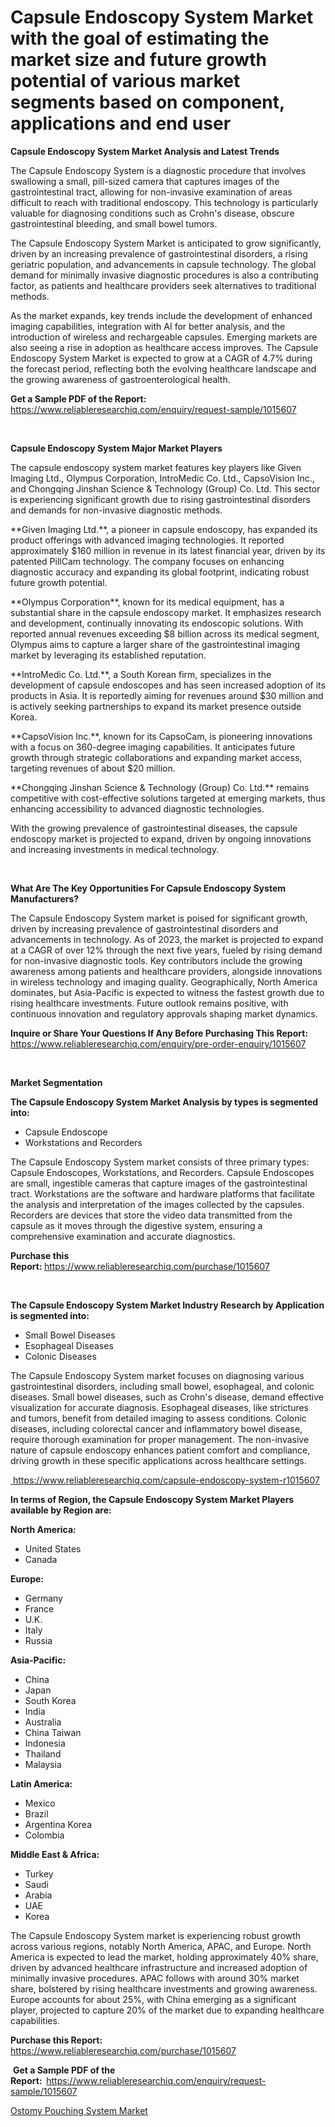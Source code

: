 <p><h1>Capsule Endoscopy System Market with the goal of estimating the market size and future growth potential of various market segments based on component, applications and end user</h1></p><p><strong>Capsule Endoscopy System Market Analysis and Latest Trends</strong></p>
<p><p>The Capsule Endoscopy System is a diagnostic procedure that involves swallowing a small, pill-sized camera that captures images of the gastrointestinal tract, allowing for non-invasive examination of areas difficult to reach with traditional endoscopy. This technology is particularly valuable for diagnosing conditions such as Crohn's disease, obscure gastrointestinal bleeding, and small bowel tumors.</p><p>The Capsule Endoscopy System Market is anticipated to grow significantly, driven by an increasing prevalence of gastrointestinal disorders, a rising geriatric population, and advancements in capsule technology. The global demand for minimally invasive diagnostic procedures is also a contributing factor, as patients and healthcare providers seek alternatives to traditional methods. </p><p>As the market expands, key trends include the development of enhanced imaging capabilities, integration with AI for better analysis, and the introduction of wireless and rechargeable capsules. Emerging markets are also seeing a rise in adoption as healthcare access improves. The Capsule Endoscopy System Market is expected to grow at a CAGR of 4.7% during the forecast period, reflecting both the evolving healthcare landscape and the growing awareness of gastroenterological health.</p></p>
<p><strong>Get a Sample PDF of the Report:&nbsp;</strong> <a href="https://www.reliableresearchiq.com/enquiry/request-sample/1015607?utm_campaign=2760&utm_medium=2&utm_source=Github&utm_content=ia&utm_term=03032025&utm_id=capsule-endoscopy-system">https://www.reliableresearchiq.com/enquiry/request-sample/1015607</a></p>
<p>&nbsp;</p>
<p><strong>Capsule Endoscopy System Major Market Players</strong></p>
<p><p>The capsule endoscopy system market features key players like Given Imaging Ltd., Olympus Corporation, IntroMedic Co. Ltd., CapsoVision Inc., and Chongqing Jinshan Science & Technology (Group) Co. Ltd. This sector is experiencing significant growth due to rising gastrointestinal disorders and demands for non-invasive diagnostic methods.</p><p>**Given Imaging Ltd.**, a pioneer in capsule endoscopy, has expanded its product offerings with advanced imaging technologies. It reported approximately $160 million in revenue in its latest financial year, driven by its patented PillCam technology. The company focuses on enhancing diagnostic accuracy and expanding its global footprint, indicating robust future growth potential.</p><p>**Olympus Corporation**, known for its medical equipment, has a substantial share in the capsule endoscopy market. It emphasizes research and development, continually innovating its endoscopic solutions. With reported annual revenues exceeding $8 billion across its medical segment, Olympus aims to capture a larger share of the gastrointestinal imaging market by leveraging its established reputation.</p><p>**IntroMedic Co. Ltd.**, a South Korean firm, specializes in the development of capsule endoscopes and has seen increased adoption of its products in Asia. It is reportedly aiming for revenues around $30 million and is actively seeking partnerships to expand its market presence outside Korea.</p><p>**CapsoVision Inc.**, known for its CapsoCam, is pioneering innovations with a focus on 360-degree imaging capabilities. It anticipates future growth through strategic collaborations and expanding market access, targeting revenues of about $20 million.</p><p>**Chongqing Jinshan Science & Technology (Group) Co. Ltd.** remains competitive with cost-effective solutions targeted at emerging markets, thus enhancing accessibility to advanced diagnostic technologies.</p><p>With the growing prevalence of gastrointestinal diseases, the capsule endoscopy market is projected to expand, driven by ongoing innovations and increasing investments in medical technology.</p></p>
<p>&nbsp;</p>
<p><strong>What Are The Key Opportunities For Capsule Endoscopy System Manufacturers?</strong></p>
<p><p>The Capsule Endoscopy System market is poised for significant growth, driven by increasing prevalence of gastrointestinal disorders and advancements in technology. As of 2023, the market is projected to expand at a CAGR of over 12% through the next five years, fueled by rising demand for non-invasive diagnostic tools. Key contributors include the growing awareness among patients and healthcare providers, alongside innovations in wireless technology and imaging quality. Geographically, North America dominates, but Asia-Pacific is expected to witness the fastest growth due to rising healthcare investments. Future outlook remains positive, with continuous innovation and regulatory approvals shaping market dynamics.</p></p>
<p><strong>Inquire or Share Your Questions If Any Before Purchasing This Report:</strong> <a href="https://www.reliableresearchiq.com/enquiry/pre-order-enquiry/1015607?utm_campaign=2760&utm_medium=2&utm_source=Github&utm_content=ia&utm_term=03032025&utm_id=capsule-endoscopy-system">https://www.reliableresearchiq.com/enquiry/pre-order-enquiry/1015607</a></p>
<p>&nbsp;</p>
<p><strong>Market Segmentation</strong></p>
<p><strong>The Capsule Endoscopy System Market Analysis by types is segmented into:</strong></p>
<p><ul><li>Capsule Endoscope</li><li>Workstations and Recorders</li></ul></p>
<p><p>The Capsule Endoscopy System market consists of three primary types: Capsule Endoscopes, Workstations, and Recorders. Capsule Endoscopes are small, ingestible cameras that capture images of the gastrointestinal tract. Workstations are the software and hardware platforms that facilitate the analysis and interpretation of the images collected by the capsules. Recorders are devices that store the video data transmitted from the capsule as it moves through the digestive system, ensuring a comprehensive examination and accurate diagnostics.</p></p>
<p><strong>Purchase this Report:&nbsp;</strong><a href="https://www.reliableresearchiq.com/purchase/1015607?utm_campaign=2760&utm_medium=2&utm_source=Github&utm_content=ia&utm_term=03032025&utm_id=capsule-endoscopy-system">https://www.reliableresearchiq.com/purchase/1015607</a></p>
<p>&nbsp;</p>
<p><strong>The Capsule Endoscopy System Market Industry Research by Application is segmented into:</strong></p>
<p><ul><li>Small Bowel Diseases</li><li>Esophageal Diseases</li><li>Colonic Diseases</li></ul></p>
<p><p>The Capsule Endoscopy System market focuses on diagnosing various gastrointestinal disorders, including small bowel, esophageal, and colonic diseases. Small bowel diseases, such as Crohn's disease, demand effective visualization for accurate diagnosis. Esophageal diseases, like strictures and tumors, benefit from detailed imaging to assess conditions. Colonic diseases, including colorectal cancer and inflammatory bowel disease, require thorough examination for proper management. The non-invasive nature of capsule endoscopy enhances patient comfort and compliance, driving growth in these specific applications across healthcare settings.</p></p>
<p><a href="https://www.reliableresearchiq.com/capsule-endoscopy-system-r1015607?utm_campaign=2760&utm_medium=2&utm_source=Github&utm_content=ia&utm_term=03032025&utm_id=capsule-endoscopy-system">&nbsp;https://www.reliableresearchiq.com/capsule-endoscopy-system-r1015607</a></p>
<p><strong>In terms of Region, the Capsule Endoscopy System Market Players available by Region are:</strong></p>
<p>
    <p> <strong> North America: </strong>
        <ul>
            <li>United States</li>
            <li>Canada</li>
        </ul>
        </p> 
    <p> <strong> Europe: </strong>
        <ul>
            <li>Germany</li>
            <li>France</li>
            <li>U.K.</li>
            <li>Italy</li>
            <li>Russia</li>
        </ul>
        </p> 
    <p> <strong> Asia-Pacific: </strong>
        <ul>
            <li>China</li>
            <li>Japan</li>
            <li>South Korea</li>
            <li>India</li>
            <li>Australia</li>
            <li>China Taiwan</li>
            <li>Indonesia</li>
            <li>Thailand</li>
            <li>Malaysia</li>
        </ul>
        </p> 
    <p> <strong> Latin America: </strong>
        <ul>
            <li>Mexico</li>
            <li>Brazil</li>
            <li>Argentina Korea</li>
            <li>Colombia</li>
        </ul>
        </p> 
    <p> <strong> Middle East & Africa: </strong>
        <ul>
            <li>Turkey</li>
            <li>Saudi</li>
            <li>Arabia</li>
            <li>UAE</li>
            <li>Korea</li>
        </ul>
    </p>
    </p>
<p><p>The Capsule Endoscopy System market is experiencing robust growth across various regions, notably North America, APAC, and Europe. North America is expected to lead the market, holding approximately 40% share, driven by advanced healthcare infrastructure and increased adoption of minimally invasive procedures. APAC follows with around 30% market share, bolstered by rising healthcare investments and growing awareness. Europe accounts for about 25%, with China emerging as a significant player, projected to capture 20% of the market due to expanding healthcare capabilities.</p></p>
<p><strong>Purchase this Report: </strong><a href="https://www.reliableresearchiq.com/purchase/1015607?utm_campaign=2760&utm_medium=2&utm_source=Github&utm_content=ia&utm_term=03032025&utm_id=capsule-endoscopy-system">https://www.reliableresearchiq.com/purchase/1015607</a></p>
<p>&nbsp;<strong>Get a Sample PDF of the Report:&nbsp;&nbsp;</strong><a href="https://www.reliableresearchiq.com/enquiry/request-sample/1015607?utm_campaign=2760&utm_medium=2&utm_source=Github&utm_content=ia&utm_term=03032025&utm_id=capsule-endoscopy-system">https://www.reliableresearchiq.com/enquiry/request-sample/1015607</a></p>
<p><strong></strong></p>
<p><p><a href="https://github.com/vitrilaoire/Market-Research-Report-List-1/blob/main/ostomy-pouching-system-market.md?utm_campaign=2760&utm_medium=2&utm_source=Github&utm_content=ia&utm_term=03032025&utm_id=capsule-endoscopy-system">Ostomy Pouching System Market</a></p></p>